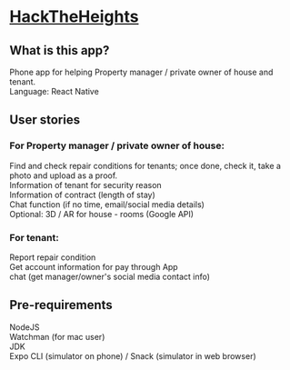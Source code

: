 # [HackTheHeights](http://hacktheheights.com/)   

## What is this app?    
Phone app for helping Property manager / private owner of house and tenant.    
Language: React Native     

## User stories   
### For Property manager / private owner of house:    
Find and check repair conditions for tenants; once done, check it, take a photo and upload as a proof.     
Information of tenant for security reason     
Information of contract (length of stay)    
Chat function (if no time, email/social media details)    
Optional: 3D / AR for house - rooms (Google API)     

### For tenant:     
Report repair condition     
Get account information for pay through App    
chat (get manager/owner's social media contact info)    

## Pre-requirements    
NodeJS     
Watchman (for mac user)    
JDK    
Expo CLI (simulator on phone) / Snack (simulator in web browser)   






